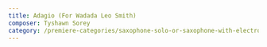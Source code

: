 ```yaml
---
title: Adagio (For Wadada Leo Smith)
composer: Tyshawn Sorey
category: /premiere-categories/saxophone-solo-or-saxophone-with-electronics-piano-or-orchestra
---
```

